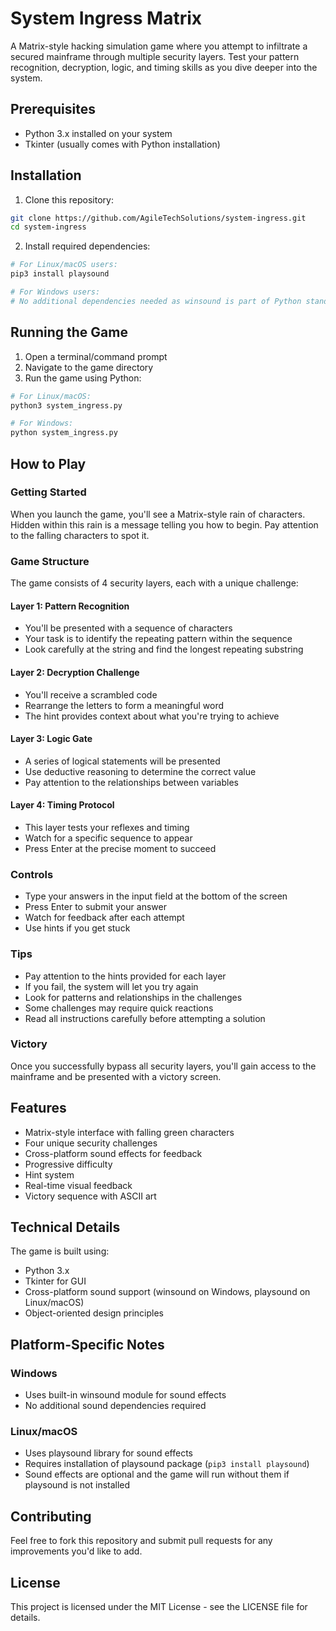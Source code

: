 # System Ingress Matrix

A Matrix-style hacking simulation game where you attempt to infiltrate a secured mainframe through multiple security layers. Test your pattern recognition, decryption, logic, and timing skills as you dive deeper into the system.

## Prerequisites

- Python 3.x installed on your system
- Tkinter (usually comes with Python installation)

## Installation

1. Clone this repository:
```bash
git clone https://github.com/AgileTechSolutions/system-ingress.git
cd system-ingress
```

2. Install required dependencies:
```bash
# For Linux/macOS users:
pip3 install playsound

# For Windows users:
# No additional dependencies needed as winsound is part of Python standard library
```

## Running the Game

1. Open a terminal/command prompt
2. Navigate to the game directory
3. Run the game using Python:
```bash
# For Linux/macOS:
python3 system_ingress.py

# For Windows:
python system_ingress.py
```

## How to Play

### Getting Started
When you launch the game, you'll see a Matrix-style rain of characters. Hidden within this rain is a message telling you how to begin. Pay attention to the falling characters to spot it.

### Game Structure
The game consists of 4 security layers, each with a unique challenge:

#### Layer 1: Pattern Recognition
- You'll be presented with a sequence of characters
- Your task is to identify the repeating pattern within the sequence
- Look carefully at the string and find the longest repeating substring

#### Layer 2: Decryption Challenge
- You'll receive a scrambled code
- Rearrange the letters to form a meaningful word
- The hint provides context about what you're trying to achieve

#### Layer 3: Logic Gate
- A series of logical statements will be presented
- Use deductive reasoning to determine the correct value
- Pay attention to the relationships between variables

#### Layer 4: Timing Protocol
- This layer tests your reflexes and timing
- Watch for a specific sequence to appear
- Press Enter at the precise moment to succeed

### Controls
- Type your answers in the input field at the bottom of the screen
- Press Enter to submit your answer
- Watch for feedback after each attempt
- Use hints if you get stuck

### Tips
- Pay attention to the hints provided for each layer
- If you fail, the system will let you try again
- Look for patterns and relationships in the challenges
- Some challenges may require quick reactions
- Read all instructions carefully before attempting a solution

### Victory
Once you successfully bypass all security layers, you'll gain access to the mainframe and be presented with a victory screen.

## Features

- Matrix-style interface with falling green characters
- Four unique security challenges
- Cross-platform sound effects for feedback
- Progressive difficulty
- Hint system
- Real-time visual feedback
- Victory sequence with ASCII art

## Technical Details

The game is built using:
- Python 3.x
- Tkinter for GUI
- Cross-platform sound support (winsound on Windows, playsound on Linux/macOS)
- Object-oriented design principles

## Platform-Specific Notes

### Windows
- Uses built-in winsound module for sound effects
- No additional sound dependencies required

### Linux/macOS
- Uses playsound library for sound effects
- Requires installation of playsound package (`pip3 install playsound`)
- Sound effects are optional and the game will run without them if playsound is not installed

## Contributing

Feel free to fork this repository and submit pull requests for any improvements you'd like to add.

## License

This project is licensed under the MIT License - see the LICENSE file for details.
